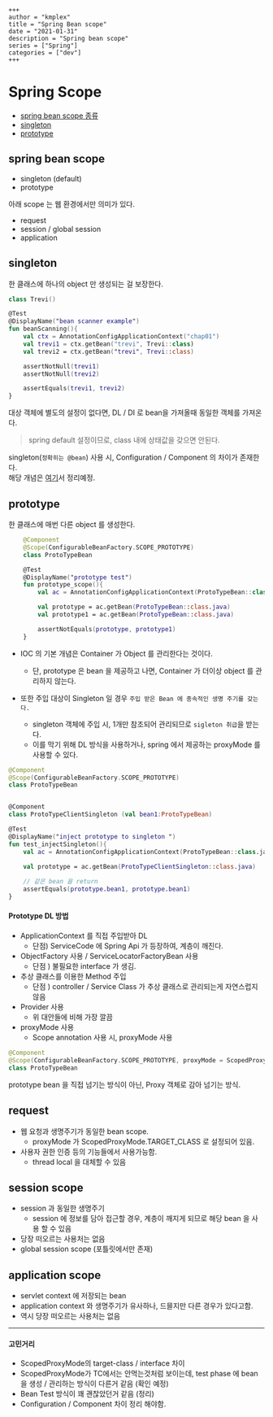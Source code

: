 ```
+++ 
author = "kmplex" 
title = "Spring Bean scope" 
date = "2021-01-31" 
description = "Spring bean scope"  
series = ["Spring"] 
categories = ["dev"] 
+++
```

# Spring Scope    

* [spring bean scope 종류](#spring-bean-scope)
* [singleton](#singleton)
* [prototype](#prototype)

## spring bean scope  

- singleton (default)
- prototype
  
아래 scope 는 웹 환경에서만 의미가 있다.

- request
- session / global session
- application

## singleton 

한 클래스에 하나의 object 만 생성되는 걸 보장한다.

```kotlin
class Trevi()

@Test
@DisplayName("bean scanner example")
fun beanScanning(){
    val ctx = AnnotationConfigApplicationContext("chap01")
    val trevi1 = ctx.getBean("trevi", Trevi::class)
    val trevi2 = ctx.getBean("trevi", Trevi::class)

    assertNotNull(trevi1)
    assertNotNull(trevi2)

    assertEquals(trevi1, trevi2)
}
```

대상 객체에 별도의 설정이 없다면, DL / DI 로 bean을 가져올때 동일한 객체를 가져온다.

> spring default 설정이므로, class 내에 상태값을 갖으면 안된다.

singleton(`정확히는 @bean`) 사용 시, Configuration / Component 의 차이가 존재한다.    
해당 개념은 [여기]()서 정리예정.

## prototype

한 클래스에 매번 다른 object 를 생성한다.

```kotlin
    @Component
    @Scope(ConfigurableBeanFactory.SCOPE_PROTOTYPE)
    class ProtoTypeBean

    @Test
    @DisplayName("prototype test")
    fun prototype_scope(){
        val ac = AnnotationConfigApplicationContext(ProtoTypeBean::class.java)

        val prototype = ac.getBean(ProtoTypeBean::class.java)
        val prototype1 = ac.getBean(ProtoTypeBean::class.java)

        assertNotEquals(prototype, prototype1)
    }
```

* IOC 의 기본 개념은 Container 가 Object 를 관리한다는 것이다.

    * 단, prototype 은 bean 을 제공하고 나면, Container 가 더이상 object 를 관리하지 않는다.

* 또한 주입 대상이 Singleton 일 경우 `주입 받은 Bean 에 종속적인 생명 주기를 갖는다.`
    * singleton 객체에 주입 시, 1개만 참조되어 관리되므로 `sigleton 취급`을 받는다.
    * 이를 막기 위해 DL 방식을 사용하거나, spring 에서 제공하는 proxyMode 를 사용할 수 있다.

```kotlin
@Component
@Scope(ConfigurableBeanFactory.SCOPE_PROTOTYPE)
class ProtoTypeBean


@Component
class ProtoTypeClientSingleton (val bean1:ProtoTypeBean)

@Test
@DisplayName("inject prototype to singleton ")
fun test_injectSingleton(){
    val ac = AnnotationConfigApplicationContext(ProtoTypeBean::class.java, ProtoTypeClientSingleton::class.java)

    val prototype = ac.getBean(ProtoTypeClientSingleton::class.java)
    
    // 같은 bean 을 return
    assertEquals(prototype.bean1, prototype.bean1)
}
```

#### Prototype DL 방법

* ApplicationContext 를 직접 주입받아 DL
    * 단점) ServiceCode 에 Spring Api  가 등장하여, 계층이 깨진다.
* ObjectFactory 사용 / ServiceLocatorFactoryBean 사용
    * 단점 ) 불필요한 interface 가 생김.
* 추상 클래스를 이용한 Method 주입 
    * 단점 ) controller / Service Class 가 추상 클래스로 관리되는게 자연스럽지 않음
* Provider 사용 
    * 위 대안들에 비해 가장 깔끔
* proxyMode 사용
    * Scope annotation 사용 시, proxyMode 사용

```kotlin
@Component
@Scope(ConfigurableBeanFactory.SCOPE_PROTOTYPE, proxyMode = ScopedProxyMode.TARGET_CLASS )
class ProtoTypeBean
```

prototype bean 을 직접 넘기는 방식이 아닌, Proxy 객체로 감아 넘기는 방식.

## request

* 웹 요청과 생명주기가 동일한 bean scope.
  * proxyMode 가 ScopedProxyMode.TARGET_CLASS 로 설정되어 있음.
* 사용자 권한 인증 등의 기능들에서 사용가능함.
  * thread local 을 대체할 수 있음
  
## session scope  

* session 과 동일한 생명주기
  * session 에 정보를 담아 접근할 경우, 계층이 깨지게 되므로 해당 bean 을 사용 할 수 있음
* 당장 떠오르는 사용처는 없음
* global session scope (포틀릿에서만 존재)

## application scope 

* servlet context 에 저장되는 bean
* application context 와 생명주기가 유사하나, 드믈지만 다른 경우가 있다고함.
* 역시 당장 떠오르는 사용처는 없음



---

#### 고민거리


- ScopedProxyMode의 target-class / interface 차이
- ScopedProxyMode가 TC에서는 안먹는것처럼 보이는데, test phase 에 bean 을 생성 / 관리하는 방식이 다른거 같음 (확인 예정)
- Bean Test 방식이 꽤 괜찮았던거 같음 (정리)
- Configuration / Component 차이 정리 해야함.

